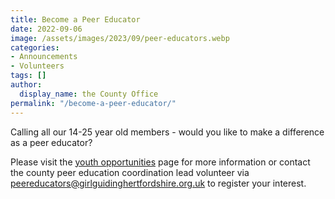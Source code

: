 ```yaml
---
title: Become a Peer Educator
date: 2022-09-06 
image: /assets/images/2023/09/peer-educators.webp
categories:
- Announcements
- Volunteers
tags: []
author:
  display_name: the County Office
permalink: "/become-a-peer-educator/"
---
```

Calling all our 14-25 year old members - would you like to make a difference as a peer educator?

Please visit the [youth opportunities](/youth-opportunities/) page for more information or contact the county peer education coordination lead volunteer via <peereducators@girlguidinghertfordshire.org.uk> to register your interest.
